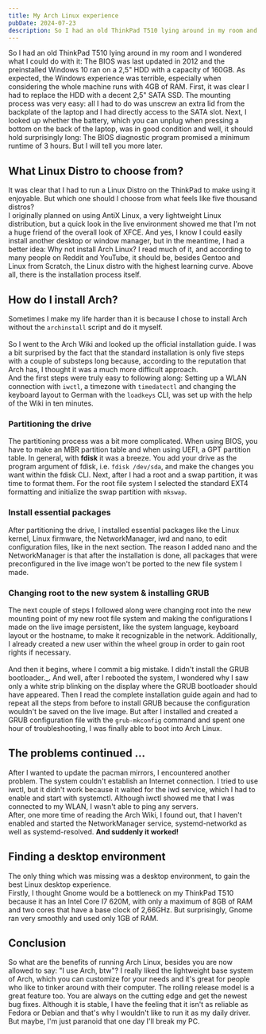 ```yaml
---
title: My Arch Linux experience
pubDate: 2024-07-23
description: So I had an old ThinkPad T510 lying around in my room and I wondered what I could do with it. The BIOS was last updated in 2012 and the preinstalled Windows 10 ran on a 2.5 HDD with a capacity of 160GB. As expected, the Windows experience was terrible, especially when considering the whole machine runs with 4GB of RAM. Here is my experience with the installation of Arch Linux.
---
```


So I had an old ThinkPad T510 lying around in my room and I wondered what I could do with it: The BIOS was last updated in 2012 and the preinstalled Windows 10 ran on a 2,5" HDD with a capacity of 160GB. As expected, the Windows experience was terrible, especially when considering the whole machine runs with 4GB of RAM. First, it was clear I had to replace the HDD with a decent 2,5" SATA SSD. The mounting process was very easy: all I had to do was unscrew an extra lid from the backplate of the laptop and I had directly access to the SATA slot. Next, I looked up whether the battery, which you can unplug when pressing a bottom on the back of the laptop, was in good condition and well, it should hold surprisingly long: The BIOS diagnostic program promised a minimum runtime of 3 hours. But I will tell you more later.

## What Linux Distro to choose from?

It was clear that I had to run a Linux Distro on the ThinkPad to make using it enjoyable. But which one should I choose from what feels like five thousand distros?<br>
I originally planned on using AntiX Linux, a very lightweight Linux distribution, but a quick look in the live environment showed me that I'm not a huge friend of the overall look of XFCE. And yes, I know I could easily install another desktop or window manager, but in the meantime, I had a better idea: Why not install Arch Linux? I read much of it, and according to many people on Reddit and YouTube, it should be, besides Gentoo and Linux from Scratch, the Linux distro with the highest learning curve. Above all, there is the installation process itself.

## How do I install Arch?

Sometimes I make my life harder than it is because I chose to install Arch without the `archinstall` script and do it myself. <br><br>
So I went to the Arch Wiki and looked up the official installation guide. I was a bit surprised by the fact that the standard installation is only five steps with a couple of substeps long because, according to the reputation that Arch has, I thought it was a much more difficult approach. <br>
And the first steps were truly easy to following along: Setting up a WLAN connection with `iwctl`, a timezone with `timedatectl` and changing the keyboard layout to German with the `loadkeys` CLI, was set up with the help of the Wiki in ten minutes.

### Partitioning the drive

The partitioning process was a bit more complicated. When using BIOS, you have to make an MBR partition table and when using UEFI, a GPT partition table. In general, with **fdisk** it was a breeze. You add your drive as the program argument of fdisk, i.e. `fdisk /dev/sda`, and make the changes you want within the fdisk CLI. Next, after I had a root and a swap partition, it was time to format them. For the root file system I selected the standard EXT4 formatting and initialize the swap partition with `mkswap`.

### Install essential packages

After partitioning the drive, I installed essential packages like the Linux kernel, Linux firmware, the NetworkManager, iwd and nano, to edit configuration files, like in the next section. The reason I added nano and the NetworkManager is that after the installation is done, all packages that were preconfigured in the live image won't be ported to the new file system I made.

### Changing root to the new system & installing GRUB

The next couple of steps I followed along were changing root into the new mounting point of my new root file system and making the configurations I made on the live image persistent, like the system language, keyboard layout or the hostname, to make it recognizable in the network. Additionally, I already created a new user within the wheel group in order to gain root rights if necessary.
<br><br>
And then it begins, where I commit a big mistake. I didn't install the GRUB bootloader._. And well, after I rebooted the system, I wondered why I saw only a white strip blinking on the display where the GRUB bootloader should have appeared. Then I read the complete installation guide again and had to repeat all the steps from before to install GRUB because the configuration wouldn't be saved on the live image. But after I installed and created a GRUB configuration file with the `grub-mkconfig` command and spent one hour of troubleshooting, I was finally able to boot into Arch Linux.

## The problems continued ...
After I wanted to update the pacman mirrors, I encountered another problem. The system couldn't establish an Internet connection. I tried to use iwctl, but it didn't work because it waited for the iwd service, which I had to enable and start with systemctl. Although iwctl showed me that I was connected to my WLAN, I wasn't able to ping any servers. <br>
After, one more time of reading the Arch Wiki, I found out, that I haven't enabled and started the NetworkManager service, systemd-networkd as well as systemd-resolved. **And suddenly it worked!**

## Finding a desktop environment
The only thing which was missing was a desktop environment, to gain the best Linux desktop experience. <br>
Firstly, I thought Gnome would be a bottleneck on my ThinkPad T510 because it has an Intel Core I7 620M, with only a maximum of 8GB of RAM and two cores that have a base clock of 2,66GHz. But surprisingly, Gnome ran very smoothly and used only 1GB of RAM. 

## Conclusion
So what are the benefits of running Arch Linux, besides you are now allowed to say: "I use Arch, btw"? I really liked the lightweight base system of Arch, which you can customize for your needs and it's great for people who like to tinker around with their computer. The rolling release model is a great feature too. You are always on the cutting edge and get the newest bug fixes. Although it is stable, I have the feeling that it isn't as reliable as Fedora or Debian and that's why I wouldn't like to run it as my daily driver. But maybe, I'm just paranoid that one day I'll break my PC.